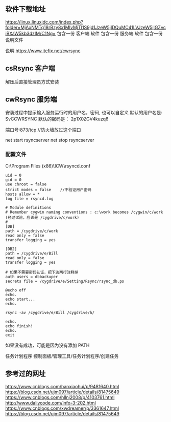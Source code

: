 

## 


## 软件下载地址

https://linux.linuxidc.com/index.php?folder=MjAxNMTq18rBzy8x1MIvMjTI1S9jd1JzeW5jIDQuMC41LVJzeW5jIGZvciBXaW5kb3dzIM/C1Ng=
包含一份 客户端 软件
包含一份 服务端 软件
包含一份 说明文件


说明
https://www.itefix.net/cwrsync


## csRsync 客户端

解压后直接管理员方式安装


## cwRsync 服务端

安装过程中提示输入服务运行时的用户名，密码, 也可以自定义
默认的用户名是: SvCCWRSYNC
默认的密码是：  2p1X0ZGV4kuzq6


端口号:873/tcp   //防火墙放过这个端口

net start rsyncserver
net stop rsyncserver

### 配置文件

C:\Program Files (x86)\ICW\rsyncd.conf

```
uid = 0
gid = 0
use chroot = false
strict modes = false    //不验证用户密码
hosts allow = *
log file = rsyncd.log

# Module definitions
# Remember cygwin naming conventions : c:\work becomes /cygwin/c/work (经过试验，应该是 /cygdrive/c/work)
#
[DB]
path = /cygdrive/c/work
read only = false
transfer logging = yes

[DB2]
path = /cygdrive/e/Bill
read only = false
transfer logging = yes

# 如果不需要密码认证，把下边两行注释掉
auth users = dbbackuper
secrets file = /cygdrive/e/Setting/Rsync/rsync_db.ps
```


```
@echo off
echo.
echo start...
echo.

rsync -av /cygdrive/e/Bill /cygdrive/h/

echo.
echo finish!
echo.
exit
```

如果没有成功，可能是因为没有添加 PATH

任务计划程序
    控制面板/管理工具/任务计划程序/创建任务


## 参考过的网址

https://www.cnblogs.com/hanxiaohui/p/9481640.html
https://blog.csdn.net/ujm097/article/details/81475649
https://www.cnblogs.com/hllnj2008/p/4103761.html
http://www.daliycode.com/info-3-202.html
https://www.cnblogs.com/xwdreamer/p/3361647.html
https://blog.csdn.net/ujm097/article/details/81475649


